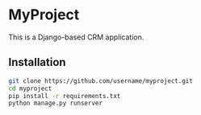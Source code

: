 # MyProject

This is a Django-based CRM application.

## Installation

```bash
git clone https://github.com/username/myproject.git
cd myproject
pip install -r requirements.txt
python manage.py runserver
